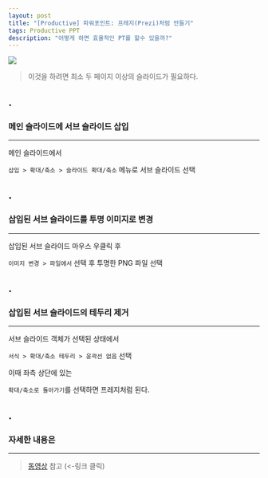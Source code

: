 ```yaml
---
layout: post
title: "[Productive] 파워포인트: 프레지(Prezi)처럼 만들기"
tags: Productive PPT
description: "어떻게 하면 효율적인 PT를 할수 있을까?"
---
```


![](https://cdn.pixabay.com/photo/2016/10/30/12/11/powerpoint-1783010_1280.jpg)

> 이것을 하려면 최소 두 페이지 이상의 슬라이드가 필요하다.  

## .

### 메인 슬라이드에 서브 슬라이드 삽입
---

메인 슬라이드에서 

`삽입 > 확대/축소 > 슬라이드 확대/축소` 메뉴로 서브 슬라이드 선택

  
## .

### 삽입된 서브 슬라이드를 투명 이미지로 변경
---

삽입된 서브 슬라이드 마우스 우클릭 후 

`이미지 변경 > 파일에서` 선택 후 투명한 PNG 파일 선택


## .

### 삽입된 서브 슬라이드의 테두리 제거
---

서브 슬라이드 객체가 선택된 상태에서 

`서식 > 확대/축소 테두리 > 윤곽선 없음` 선택

이때 좌측 상단에 있는 

`확대/축소로 돌아가기`를 선택하면 프레지처럼 된다.

## .

### 자세한 내용은
---

> [동영상](https://drive.google.com/file/d/1eRMErejGBdLVFis1I_OS6qKcd0lON8OX/view?usp=sharing) 참고 (<-링크 클릭)
